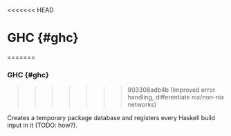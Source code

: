 <<<<<<< HEAD
# GHC {#ghc}
=======

### GHC {#ghc}
>>>>>>> 903308adb4b (Improved error handling, differentiate nix/non-nix networks)

Creates a temporary package database and registers every Haskell build input in it (TODO: how?).
